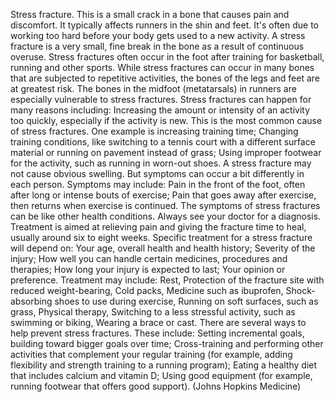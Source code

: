 Stress fracture. This is a small crack in a bone that causes pain and discomfort. It typically affects runners in the shin and feet. It's often due to working too hard before your body gets used to a new activity.
A stress fracture is a very small, fine break in the bone as a result of continuous overuse. Stress fractures often occur in the foot after training for basketball, running and other sports. While stress fractures can occur in many bones that are subjected to repetitive activities, the bones of the legs and feet are at greatest risk. The bones in the midfoot (metatarsals) in runners are especially vulnerable to stress fractures. Stress fractures can happen for many reasons including: Increasing the amount or intensity of an activity too quickly, especially if the activity is new. This is the most common cause of stress fractures. One example is increasing training time; Changing training conditions, like switching to a tennis court with a different surface material or running on pavement instead of grass; Using improper footwear for the activity, such as running in worn-out shoes. A stress fracture may not cause obvious swelling. But symptoms can occur a bit differently in each person. Symptoms may include: Pain in the front of the foot, often after long or intense bouts of exercise; Pain that goes away after exercise, then returns when exercise is continued. The symptoms of stress fractures can be like other health conditions. Always see your doctor for a diagnosis. Treatment is aimed at relieving pain and giving the fracture time to heal, usually around six to eight weeks. Specific treatment for a stress fracture will depend on: Your age, overall health and health history; Severity of the injury; How well you can handle certain medicines, procedures and therapies; How long your injury is expected to last; Your opinion or preference. Treatment may include: Rest, Protection of the fracture site with reduced weight-bearing, Cold packs, Medicine such as ibuprofen, Shock-absorbing shoes to use during exercise, Running on soft surfaces, such as grass, Physical therapy, Switching to a less stressful activity, such as swimming or biking, Wearing a brace or cast. There are several ways to help prevent stress fractures. These include: Setting incremental goals, building toward bigger goals over time; Cross-training and performing other activities that complement your regular training (for example, adding flexibility and strength training to a running program); Eating a healthy diet that includes calcium and vitamin D; Using good equipment (for example, running footwear that offers good support). (Johns Hopkins Medicine)

